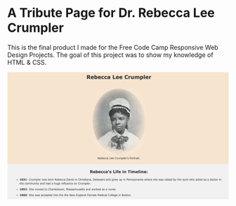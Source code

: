 # A Tribute Page for Dr. Rebecca Lee Crumpler

This is the final product I made for the Free Code Camp Responsive Web Design Projects. 
The goal of this project was to show my knowledge of HTML & CSS. 

![Crumpler's Tribute Page Preview](img/pagePreview.png)
